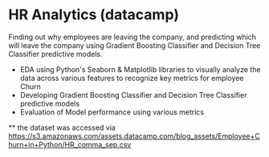 # HR Analytics (datacamp)
Finding out why employees are leaving the company, and predicting which will leave the company using Gradient Boosting Classifier and Decision Tree Classifier predictive models.

* EDA using Python's Seaborn & Matplotlib libraries to visually analyze the data across various features to recognize key metrics for employee Churn
* Developing Gradient Boosting Classifier and Decision Tree Classifier predictive models 
* Evaluation of Model performance using various metrics

** the dataset was accessed via https://s3.amazonaws.com/assets.datacamp.com/blog_assets/Employee+Churn+in+Python/HR_comma_sep.csv
